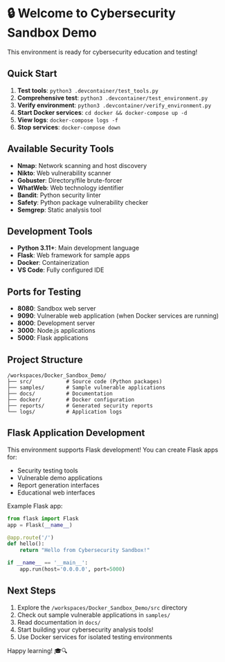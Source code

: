 # 🔒 Welcome to Cybersecurity Sandbox Demo

This environment is ready for cybersecurity education and testing!

## Quick Start

1. **Test tools**: `python3 .devcontainer/test_tools.py`
2. **Comprehensive test**: `python3 .devcontainer/test_environment.py`
3. **Verify environment**: `python3 .devcontainer/verify_environment.py`
4. **Start Docker services**: `cd docker && docker-compose up -d`
5. **View logs**: `docker-compose logs -f`
6. **Stop services**: `docker-compose down`

## Available Security Tools

- **Nmap**: Network scanning and host discovery
- **Nikto**: Web vulnerability scanner
- **Gobuster**: Directory/file brute-forcer
- **WhatWeb**: Web technology identifier
- **Bandit**: Python security linter
- **Safety**: Python package vulnerability checker
- **Semgrep**: Static analysis tool

## Development Tools

- **Python 3.11+**: Main development language
- **Flask**: Web framework for sample apps
- **Docker**: Containerization
- **VS Code**: Fully configured IDE

## Ports for Testing

- **8080**: Sandbox web server
- **9090**: Vulnerable web application (when Docker services are running)
- **8000**: Development server
- **3000**: Node.js applications
- **5000**: Flask applications

## Project Structure

```
/workspaces/Docker_Sandbox_Demo/
├── src/           # Source code (Python packages)
├── samples/       # Sample vulnerable applications
├── docs/          # Documentation
├── docker/        # Docker configuration
├── reports/       # Generated security reports
└── logs/          # Application logs
```

## Flask Application Development

This environment supports Flask development! You can create Flask apps for:
- Security testing tools
- Vulnerable demo applications
- Report generation interfaces
- Educational web interfaces

Example Flask app:
```python
from flask import Flask
app = Flask(__name__)

@app.route('/')
def hello():
    return "Hello from Cybersecurity Sandbox!"

if __name__ == '__main__':
    app.run(host='0.0.0.0', port=5000)
```

## Next Steps

1. Explore the `/workspaces/Docker_Sandbox_Demo/src` directory
2. Check out sample vulnerable applications in `samples/`
3. Read documentation in `docs/`
4. Start building your cybersecurity analysis tools!
5. Use Docker services for isolated testing environments

Happy learning! 🎓🔍
